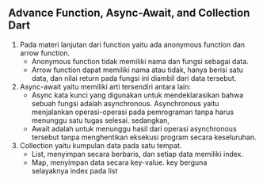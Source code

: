 ## Advance Function, Async-Await, and Collection Dart


1. Pada materi lanjutan dari function yaitu ada anonymous function dan arrow function.
   - Anonymous function tidak memiliki nama dan fungsi sebagai data.
   - Arrow function dapat memiliki nama atau tidak, hanya berisi satu data, dan nilai return pada fungsi ini diambil dari data tersebut. 
2. Async-await yaitu memiliki arti tersendiri antara lain:
   - Async kata kunci yang digunakan untuk mendeklarasikan bahwa sebuah fungsi adalah asynchronous. Asynchronous yaitu menjalankan operasi-operasi pada pemrograman tanpa harus menunggu satu tugas selesai. sedangkan,
   - Await adalah untuk menunggu hasil dari operasi asynchronous tersebut tanpa menghentikan eksekusi program secara keseluruhan.
3. Collection  yaitu kumpulan data pada satu tempat.
   - List, menyimpan secara berbaris, dan setiap data memiliki index.
   - Map, menyimpan data secara key-value. key berguna selayaknya index pada list